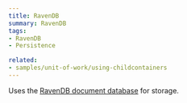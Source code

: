 ```yaml
---
title: RavenDB
summary: RavenDB
tags:
- RavenDB
- Persistence

related:
- samples/unit-of-work/using-childcontainers
---
```

Uses the [RavenDB document database](http://ravendb.net/) for storage.
